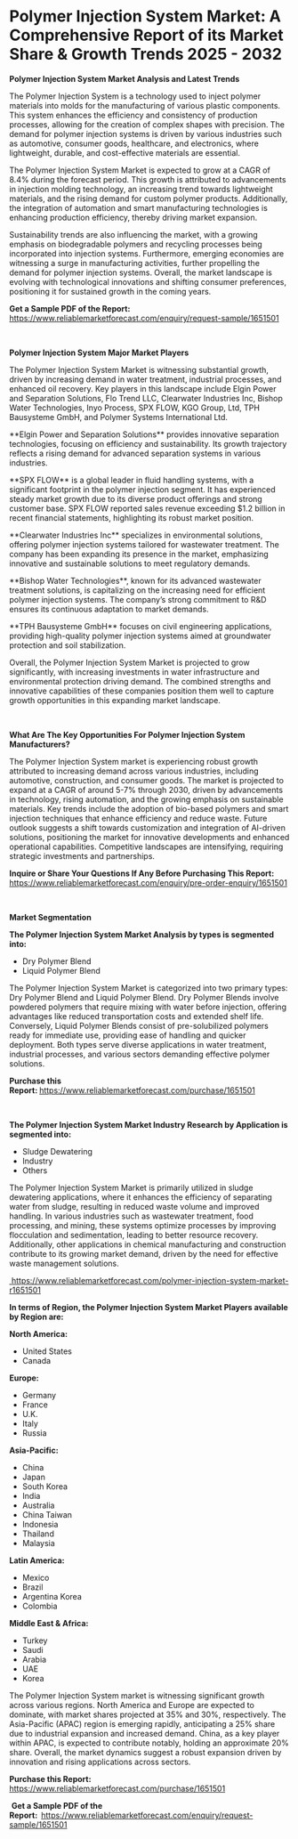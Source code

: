 <p><h1>Polymer Injection System Market: A Comprehensive Report of its Market Share & Growth Trends 2025 - 2032</h1></p><p><strong>Polymer Injection System Market Analysis and Latest Trends</strong></p>
<p><p>The Polymer Injection System is a technology used to inject polymer materials into molds for the manufacturing of various plastic components. This system enhances the efficiency and consistency of production processes, allowing for the creation of complex shapes with precision. The demand for polymer injection systems is driven by various industries such as automotive, consumer goods, healthcare, and electronics, where lightweight, durable, and cost-effective materials are essential.</p><p>The Polymer Injection System Market is expected to grow at a CAGR of 8.4% during the forecast period. This growth is attributed to advancements in injection molding technology, an increasing trend towards lightweight materials, and the rising demand for custom polymer products. Additionally, the integration of automation and smart manufacturing technologies is enhancing production efficiency, thereby driving market expansion. </p><p>Sustainability trends are also influencing the market, with a growing emphasis on biodegradable polymers and recycling processes being incorporated into injection systems. Furthermore, emerging economies are witnessing a surge in manufacturing activities, further propelling the demand for polymer injection systems. Overall, the market landscape is evolving with technological innovations and shifting consumer preferences, positioning it for sustained growth in the coming years.</p></p>
<p><strong>Get a Sample PDF of the Report:&nbsp;</strong> <a href="https://www.reliablemarketforecast.com/enquiry/request-sample/1651501?utm_campaign=2947&utm_medium=2&utm_source=Github&utm_content=ia&utm_term=16042025&utm_id=polymer-injection-system">https://www.reliablemarketforecast.com/enquiry/request-sample/1651501</a></p>
<p>&nbsp;</p>
<p><strong>Polymer Injection System Major Market Players</strong></p>
<p><p>The Polymer Injection System Market is witnessing substantial growth, driven by increasing demand in water treatment, industrial processes, and enhanced oil recovery. Key players in this landscape include Elgin Power and Separation Solutions, Flo Trend LLC, Clearwater Industries Inc, Bishop Water Technologies, Inyo Process, SPX FLOW, KGO Group, Ltd, TPH Bausysteme GmbH, and Polymer Systems International Ltd.</p><p>**Elgin Power and Separation Solutions** provides innovative separation technologies, focusing on efficiency and sustainability. Its growth trajectory reflects a rising demand for advanced separation systems in various industries. </p><p>**SPX FLOW** is a global leader in fluid handling systems, with a significant footprint in the polymer injection segment. It has experienced steady market growth due to its diverse product offerings and strong customer base. SPX FLOW reported sales revenue exceeding $1.2 billion in recent financial statements, highlighting its robust market position.</p><p>**Clearwater Industries Inc** specializes in environmental solutions, offering polymer injection systems tailored for wastewater treatment. The company has been expanding its presence in the market, emphasizing innovative and sustainable solutions to meet regulatory demands.</p><p>**Bishop Water Technologies**, known for its advanced wastewater treatment solutions, is capitalizing on the increasing need for efficient polymer injection systems. The company’s strong commitment to R&D ensures its continuous adaptation to market demands.</p><p>**TPH Bausysteme GmbH** focuses on civil engineering applications, providing high-quality polymer injection systems aimed at groundwater protection and soil stabilization.</p><p>Overall, the Polymer Injection System Market is projected to grow significantly, with increasing investments in water infrastructure and environmental protection driving demand. The combined strengths and innovative capabilities of these companies position them well to capture growth opportunities in this expanding market landscape.</p></p>
<p>&nbsp;</p>
<p><strong>What Are The Key Opportunities For Polymer Injection System Manufacturers?</strong></p>
<p><p>The Polymer Injection System market is experiencing robust growth attributed to increasing demand across various industries, including automotive, construction, and consumer goods. The market is projected to expand at a CAGR of around 5-7% through 2030, driven by advancements in technology, rising automation, and the growing emphasis on sustainable materials. Key trends include the adoption of bio-based polymers and smart injection techniques that enhance efficiency and reduce waste. Future outlook suggests a shift towards customization and integration of AI-driven solutions, positioning the market for innovative developments and enhanced operational capabilities. Competitive landscapes are intensifying, requiring strategic investments and partnerships.</p></p>
<p><strong>Inquire or Share Your Questions If Any Before Purchasing This Report:</strong> <a href="https://www.reliablemarketforecast.com/enquiry/pre-order-enquiry/1651501?utm_campaign=2947&utm_medium=2&utm_source=Github&utm_content=ia&utm_term=16042025&utm_id=polymer-injection-system">https://www.reliablemarketforecast.com/enquiry/pre-order-enquiry/1651501</a></p>
<p>&nbsp;</p>
<p><strong>Market Segmentation</strong></p>
<p><strong>The Polymer Injection System Market Analysis by types is segmented into:</strong></p>
<p><ul><li>Dry Polymer Blend</li><li>Liquid Polymer Blend</li></ul></p>
<p><p>The Polymer Injection System Market is categorized into two primary types: Dry Polymer Blend and Liquid Polymer Blend. Dry Polymer Blends involve powdered polymers that require mixing with water before injection, offering advantages like reduced transportation costs and extended shelf life. Conversely, Liquid Polymer Blends consist of pre-solubilized polymers ready for immediate use, providing ease of handling and quicker deployment. Both types serve diverse applications in water treatment, industrial processes, and various sectors demanding effective polymer solutions.</p></p>
<p><strong>Purchase this Report:&nbsp;</strong><a href="https://www.reliablemarketforecast.com/purchase/1651501?utm_campaign=2947&utm_medium=2&utm_source=Github&utm_content=ia&utm_term=16042025&utm_id=polymer-injection-system">https://www.reliablemarketforecast.com/purchase/1651501</a></p>
<p>&nbsp;</p>
<p><strong>The Polymer Injection System Market Industry Research by Application is segmented into:</strong></p>
<p><ul><li>Sludge Dewatering</li><li>Industry</li><li>Others</li></ul></p>
<p><p>The Polymer Injection System Market is primarily utilized in sludge dewatering applications, where it enhances the efficiency of separating water from sludge, resulting in reduced waste volume and improved handling. In various industries such as wastewater treatment, food processing, and mining, these systems optimize processes by improving flocculation and sedimentation, leading to better resource recovery. Additionally, other applications in chemical manufacturing and construction contribute to its growing market demand, driven by the need for effective waste management solutions.</p></p>
<p><a href="https://www.reliablemarketforecast.com/polymer-injection-system-market-r1651501?utm_campaign=2947&utm_medium=2&utm_source=Github&utm_content=ia&utm_term=16042025&utm_id=polymer-injection-system">&nbsp;https://www.reliablemarketforecast.com/polymer-injection-system-market-r1651501</a></p>
<p><strong>In terms of Region, the Polymer Injection System Market Players available by Region are:</strong></p>
<p>
    <p> <strong> North America: </strong>
        <ul>
            <li>United States</li>
            <li>Canada</li>
        </ul>
        </p> 
    <p> <strong> Europe: </strong>
        <ul>
            <li>Germany</li>
            <li>France</li>
            <li>U.K.</li>
            <li>Italy</li>
            <li>Russia</li>
        </ul>
        </p> 
    <p> <strong> Asia-Pacific: </strong>
        <ul>
            <li>China</li>
            <li>Japan</li>
            <li>South Korea</li>
            <li>India</li>
            <li>Australia</li>
            <li>China Taiwan</li>
            <li>Indonesia</li>
            <li>Thailand</li>
            <li>Malaysia</li>
        </ul>
        </p> 
    <p> <strong> Latin America: </strong>
        <ul>
            <li>Mexico</li>
            <li>Brazil</li>
            <li>Argentina Korea</li>
            <li>Colombia</li>
        </ul>
        </p> 
    <p> <strong> Middle East & Africa: </strong>
        <ul>
            <li>Turkey</li>
            <li>Saudi</li>
            <li>Arabia</li>
            <li>UAE</li>
            <li>Korea</li>
        </ul>
    </p>
    </p>
<p><p>The Polymer Injection System market is witnessing significant growth across various regions. North America and Europe are expected to dominate, with market shares projected at 35% and 30%, respectively. The Asia-Pacific (APAC) region is emerging rapidly, anticipating a 25% share due to industrial expansion and increased demand. China, as a key player within APAC, is expected to contribute notably, holding an approximate 20% share. Overall, the market dynamics suggest a robust expansion driven by innovation and rising applications across sectors.</p></p>
<p><strong>Purchase this Report: </strong><a href="https://www.reliablemarketforecast.com/purchase/1651501?utm_campaign=2947&utm_medium=2&utm_source=Github&utm_content=ia&utm_term=16042025&utm_id=polymer-injection-system">https://www.reliablemarketforecast.com/purchase/1651501</a></p>
<p>&nbsp;<strong>Get a Sample PDF of the Report:&nbsp;&nbsp;</strong><a href="https://www.reliablemarketforecast.com/enquiry/request-sample/1651501?utm_campaign=2947&utm_medium=2&utm_source=Github&utm_content=ia&utm_term=16042025&utm_id=polymer-injection-system">https://www.reliablemarketforecast.com/enquiry/request-sample/1651501</a></p>
<p><strong></strong></p>
<p><p></p><p></p><p></p></p>